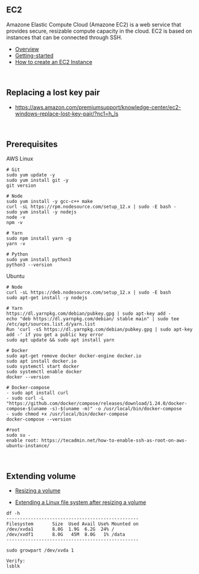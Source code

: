 ## EC2
Amazone Elastic Compute Cloud (Amazone EC2) is a web service that provides secure, resizable compute capacity in the cloud. EC2 is based on instances that can be connected through SSH.

- [Overview](https://aws.amazon.com/ec2/?nc1=h_ls)
- [Getting-started](https://aws.amazon.com/ec2/getting-started/)
- [How to create an EC2 Instance](https://www.guru99.com/creating-amazon-ec2-instance.html)

<br/>

## Replacing a lost key pair
- https://aws.amazon.com/premiumsupport/knowledge-center/ec2-windows-replace-lost-key-pair/?nc1=h_ls

<br/>

## Prerequisites 
AWS Linux
```
# Git
sudo yum update -y
sudo yum install git -y
git version

# Node
sudo yum install -y gcc-c++ make
curl -sL https://rpm.nodesource.com/setup_12.x | sudo -E bash -
sudo yum install -y nodejs
node -v
npm -v

# Yarn
sudo npm install yarn -g
yarn -v

# Python
sudo yum install python3
python3 --version
```

Ubuntu
```
# Node
curl -sL https://deb.nodesource.com/setup_12.x | sudo -E bash
sudo apt-get install -y nodejs

# Yarn
https://dl.yarnpkg.com/debian/pubkey.gpg | sudo apt-key add -
echo "deb https://dl.yarnpkg.com/debian/ stable main" | sudo tee /etc/apt/sources.list.d/yarn.list
Run 'curl -sS https://dl.yarnpkg.com/debian/pubkey.gpg | sudo apt-key add -' if you get a public key error
sudo apt update && sudo apt install yarn

# Docker
sudo apt-get remove docker docker-engine docker.io
sudo apt install docker.io
sudo systemctl start docker
sudo systemctl enable docker
docker --version

# Docker-compose
- sudo apt install curl
- sudo curl -L "https://github.com/docker/compose/releases/download/1.24.0/docker-compose-$(uname -s)-$(uname -m)" -o /usr/local/bin/docker-compose
- sudo chmod +x /usr/local/bin/docker-compose
docker-compose --version

#root
sudo su -
enable root: https://tecadmin.net/how-to-enable-ssh-as-root-on-aws-ubuntu-instance/
```

<br/>

## Extending volume

- [Resizing a volume](https://hackernoon.com/tutorial-how-to-extend-aws-ebs-volumes-with-no-downtime-ec7d9e82426e)

- [Extending a Linux file system after resizing a volume](https://docs.aws.amazon.com/AWSEC2/latest/UserGuide/recognize-expanded-volume-linux.html)

```
df -h
-------------------------------------------------
Filesystem       Size  Used Avail Use% Mounted on
/dev/xvda1       8.0G  1.9G  6.2G  24% /
/dev/xvdf1       8.0G   45M  8.0G   1% /data
-------------------------------------------------

sudo growpart /dev/xvda 1

Verify:
lsblk
```
